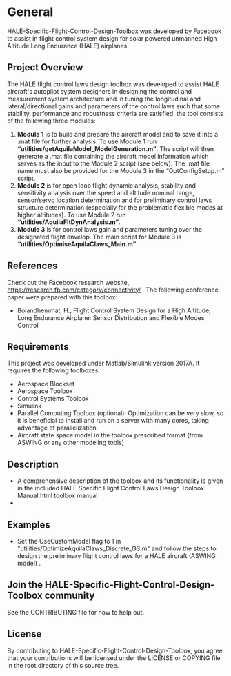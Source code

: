 # General
HALE-Specific-Flight-Control-Design-Toolbox was developed by Facebook to assist in flight control system design for solar powered unmanned High Altitude Long Endurance (HALE) airplanes.

## Project Overview
The HALE flight control laws design toolbox was developed to assist HALE aircraft's autopilot system designers in designing the control and measurement system architecture and in tuning the longitudinal and lateral/directional gains and parameters of the control laws such that some stability, performance and robustness criteria are satisfied. the tool consists of the following three modules:

1. **Module 1** is to build and prepare the aircraft model and to save it into a .mat file for further analysis. To use Module 1 run **“utilities/getAquilaModel_ModelGeneration.m”**. The script will then generate a .mat file containing the aircraft model information which serves as the input to the Module 2 script (see below). The .mat file name must also be provided for the Module 3 in the “OptConfigSetup.m” script.
2. **Module 2** is for open loop flight dynamic analysis, stability and sensitivity analysis over the speed and altitude nominal range, sensor/servo location determination and for preliminary control laws structure determination (especially for the problematic flexible modes at higher altitudes). To use Module 2 run **“utilities/AquilaFltDynAnalysis.m”**.
3. **Module 3** is for control laws gain and parameters tuning over the designated flight envelop. The main script for Module 3 is **“utilities/OptimiseAquilaClaws_Main.m”**.

## References
Check out the Facebook research website, https://research.fb.com/category/connectivity/ .  The following conference paper were prepared with this toolbox:
- Bolandhemmat, H., Flight Control System Design for a High Altitude, Long Endurance Airplane: Sensor Distribution and Flexible Modes Control

## Requirements
This project was developed under Matlab/Simulink version 2017A.  It requires the following toolboxes:
* Aerospace Blockset
* Aerospace Toolbox
* Control Systems Toolbox
* Simulink
* Parallel Computing Toolbox (optional): Optimization can be very slow, so it is beneficial to install and run on a server with many cores, taking advantage of parallelization
* Aircraft state space model in the toolbox prescribed format (from ASWING or any other modeling tools)

## Description
- A comprehensive description of the toolbox and its functionality is given in the included HALE Specific Flight Control Laws Design Toolbox Manual.html toolbox manual
-

## Examples
- Set the UseCustomModel flag to 1 in "utilities/OptimizeAquilaClaws_Discrete_GS.m" and follow the steps to design the preliminary flight control laws for a HALE aircraft (ASWING model)  .

## Join the HALE-Specific-Flight-Control-Design-Toolbox community
See the CONTRIBUTING file for how to help out.

## License
By contributing to HALE-Specific-Flight-Control-Design-Toolbox, you agree that your contributions will be licensed
under the LICENSE or COPYING file in the root directory of this source tree.
